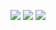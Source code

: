 ![](https://nghongson.github.io/media/Pasted%20image%2020240530020726.png)
![](https://nghongson.github.io/media/Pasted%20image%2020240530083507.png)
![](https://nghongson.github.io/media/neovim-cheat-sheet-v0-vmyvqrxi2e4c1.png)